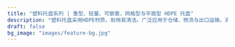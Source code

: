 ```yaml
---
title: "塑料托盘系列 | 重型、轻量、可嵌套、网格型与平面型 HDPE 托盘"
description: "塑料托盘采用HDPE材质，耐用易清洁。广泛应用于仓储、物流与出口运输，满足食品、化工及多行业需求。"
draft: false
bg_image: "images/feature-bg.jpg"
---
```

